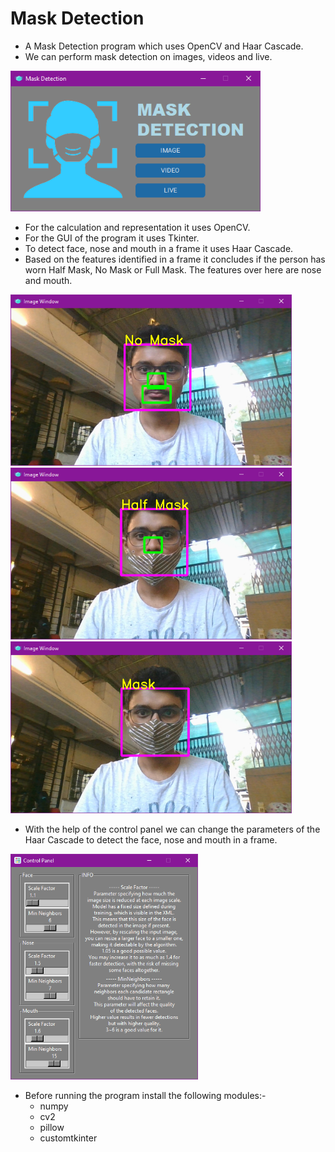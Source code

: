 # Mask Detection
* A Mask Detection program which uses OpenCV and Haar Cascade.
* We can perform mask detection on images, videos and live.

<div>
<p float="center">
  <img src="images/1.png" width="400" />
</p>
</div>

* For the calculation and representation it uses OpenCV.
* For the GUI of the program it uses Tkinter.
* To detect face, nose and mouth in a frame it uses Haar Cascade.
* Based on the features identified in a frame it concludes if the person has worn Half Mask, No Mask or Full Mask. The features over here are nose and mouth.

<div>
<p float="left">
  <img src="images/2.png" width="450" />
  <img src="images/3.png" width="450" />
  <img src="images/4.png" width="450" />
</p>
</div>

* With the help of the control panel we can change the parameters of the Haar Cascade to detect the face, nose and mouth in a frame.

<div>
<p float="center">
  <img src="images/5.png" width="300" />
</p>
</div>

* Before running the program install the following modules:-
  * numpy
  * cv2
  * pillow
  * customtkinter